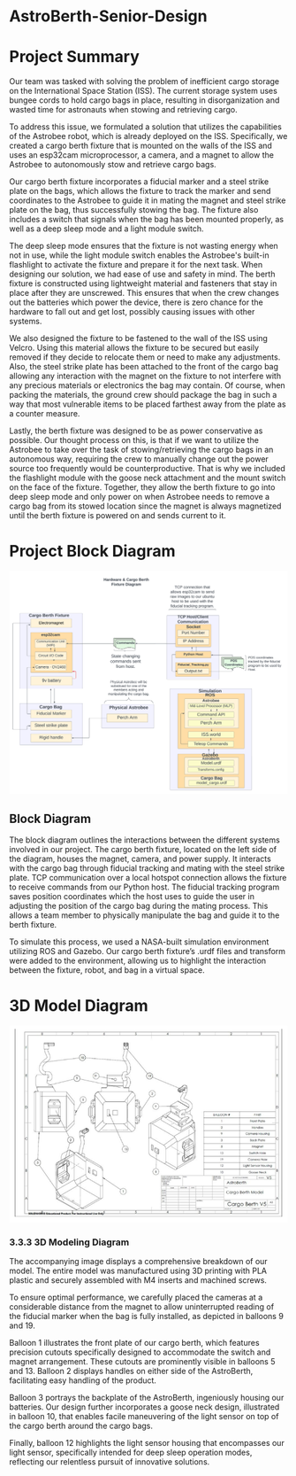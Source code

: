 # AstroBerth-Senior-Design
# Project Summary

Our team was tasked with solving the problem of inefficient cargo storage on the International Space Station (ISS). The current storage system uses bungee cords to hold cargo bags in place, resulting in disorganization and wasted time for astronauts when stowing and retrieving cargo.

To address this issue, we formulated a solution that utilizes the capabilities of the Astrobee robot, which is already deployed on the ISS. Specifically, we created a cargo berth fixture that is mounted on the walls of the ISS and uses an esp32cam microprocessor, a camera, and a magnet to allow the Astrobee to autonomously stow and retrieve cargo bags.

Our cargo berth fixture incorporates a fiducial marker and a steel strike plate on the bags, which allows the fixture to track the marker and send coordinates to the Astrobee to guide it in mating the magnet and steel strike plate on the bag, thus successfully stowing the bag. The fixture also includes a switch that signals when the bag has been mounted properly, as well as a deep sleep mode and a light module switch. 

The deep sleep mode ensures that the fixture is not wasting energy when not in use, while the light module switch enables the Astrobee's built-in flashlight to activate the fixture and prepare it for the next task. When designing our solution, we had ease of use and safety in mind. The berth fixture is constructed using lightweight material and fasteners that stay in place after they are unscrewed. This ensures that when the crew changes out the batteries which power the device, there is zero chance for the hardware to fall out and get lost, possibly causing issues with other systems.

We also designed the fixture to be fastened to the wall of the ISS using Velcro. Using this material allows the fixture to be secured but easily removed if they decide to relocate them or need to make any adjustments. Also, the steel strike plate has been attached to the front of the cargo bag allowing any interaction with the magnet on the fixture to not interfere with any precious materials or electronics the bag may contain. Of course, when packing the materials, the ground crew should package the bag in such a way that most vulnerable items to be placed farthest away from the plate as a counter measure.

Lastly, the berth fixture was designed to be as power conservative as possible. Our thought process on this, is that if we want to utilize the Astrobee to take over the task of stowing/retrieving the cargo bags in an autonomous way, requiring the crew to manually change out the power source too frequently would be counterproductive. That is why we included the flashlight module with the goose neck attachment and the mount switch on the face of the fixture. Together, they allow the berth fixture to go into deep sleep mode and only power on when Astrobee needs to remove a cargo bag from its stowed location since the magnet is always magnetized until the berth fixture is powered on and sends current to it.

# Project Block Diagram
![Alt text](/3_21_23%20Demo%20Block.png "Optional title")
## Block Diagram

The block diagram outlines the interactions between the different systems involved in our project. The cargo berth fixture, located on the left side of the diagram, houses the magnet, camera, and power supply. It interacts with the cargo bag through fiducial tracking and mating with the steel strike plate. TCP communication over a local hotspot connection allows the fixture to receive commands from our Python host. The fiducial tracking program saves position coordinates which the host uses to guide the user in adjusting the position of the cargo bag during the mating process. This allows a team member to physically manipulate the bag and guide it to the berth fixture.

To simulate this process, we used a NASA-built simulation environment utilizing ROS and Gazebo. Our cargo berth fixture’s .urdf files and transform were added to the environment, allowing us to highlight the interaction between the fixture, robot, and bag in a virtual space.

# 3D Model Diagram
![Alt text](/model_diagram.png "Optional title")

### 3.3.3 3D Modeling Diagram 

The accompanying image displays a comprehensive breakdown of our model. The entire model was manufactured using 3D printing with PLA plastic and securely assembled with M4 inserts and machined screws. 

To ensure optimal performance, we carefully placed the cameras at a considerable distance from the magnet to allow uninterrupted reading of the fiducial marker when the bag is fully installed, as depicted in balloons 9 and 19. 

Balloon 1 illustrates the front plate of our cargo berth, which features precision cutouts specifically designed to accommodate the switch and magnet arrangement. These cutouts are prominently visible in balloons 5 and 13. Balloon 2 displays handles on either side of the AstroBerth, facilitating easy handling of the product. 

Balloon 3 portrays the backplate of the AstroBerth, ingeniously housing our batteries. Our design further incorporates a goose neck design, illustrated in balloon 10, that enables facile maneuvering of the light sensor on top of the cargo berth around the cargo bags. 

Finally, balloon 12 highlights the light sensor housing that encompasses our light sensor, specifically intended for deep sleep operation modes, reflecting our relentless pursuit of innovative solutions.
